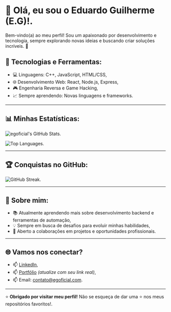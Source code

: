 # 👋 Olá, eu sou o Eduardo Guilherme (E.G)!.

Bem-vindo(a) ao meu perfil! Sou um apaixonado por desenvolvimento e tecnologia, sempre explorando novas ideias e buscando criar soluções incríveis. 🚀

## 🔧 Tecnologias e Ferramentas:

- 💻 Linguagens: C++, JavaScript, HTML/CSS,
- 🌐 Desenvolvimento Web: React, Node.js, Express,
- 🎮 Engenharia Reversa e Game Hacking,
- 📈 Sempre aprendendo: Novas linguagens e frameworks.

---

## 📊 Minhas Estatísticas:

![egoficial's GitHub Stats](https://github-readme-stats.vercel.app/api?username=egoficial&show_icons=true&theme=radical).

![Top Languages](https://github-readme-stats.vercel.app/api/top-langs/?username=egoficial&layout=compact&theme=radical).

---

## 🏆 Conquistas no GitHub:

![GitHub Streak](https://github-readme-streak-stats.herokuapp.com/?user=egoficial&theme=radical).

---

## 🌱 Sobre mim:

- 📚 Atualmente aprendendo mais sobre desenvolvimento backend e ferramentas de automação,
- 💡 Sempre em busca de desafios para evoluir minhas habilidades,
- 💼 Aberto a colaborações em projetos e oportunidades profissionais.

---

## 🌐 Vamos nos conectar?

- 📫 [LinkedIn](https://linkedin.com/in/egoficial),
- 📫 [Portfólio](https://seu-portfolio.com) *(atualize com seu link real)*,
- 📫 Email: contato@egoficial.com.

---

⭐️ **Obrigado por visitar meu perfil!** Não se esqueça de dar uma ⭐️ nos meus repositórios favoritos!.

